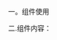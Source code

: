 一。组件使用
<template>
<div>
    <BaseStep :currentStep="currentStep" :stepsLabel="stepsLabel" :stepsDesc="stepsDesc" @change="onChange">
    <div slot="1">一步骤显示内容</div>
    <div slot="2">二步骤显示内容</div>
    <div slot="3">三步骤显示内容</div>
    <div slot="4">四步骤显示内容 </div>
    </BaseStep>
    <!--接口信息    -->
    </div>
</template>

 <script>
import BaseStep from '@/components/BaseStep'
export default {
components: {
    BaseStep
},
data () {
    return {
      stepsLabel: ['Step 1', 'Step 2', 'Step 3', 'Step 4'],
      stepsDesc: ['description 1', 'description 2', 'description 3', 'description 4'],
      currentStep:1
    }
},
methods: {
    onChange (index) { // 父组件获取切换后的选中步骤
      console.log('parentIndex:', index);
      this.currentStep=index
    }
}
}
 </script>




二.组件内容：
<template>
  <div>
  <div class="m-steps-area"><!--syep组件设置居中-->
    <div class="m-steps"><!--弹性盒子 布局-->
      <div
        :class="['m-steps-item',
          { 'finished': current > n,
            'process': current === n && n !== totalSteps,
            'last-process': current === totalSteps && n === totalSteps,
            'middle-wait': current < n && n !== totalSteps,
            'last-wait': current < n && n === totalSteps,
          }
        ]"
        v-for="n in totalSteps"
        :key="n"
        @click="onChange(n)">
        <div class="m-steps-icon">  <!--原型图标的父元素     m-steps-icon基础样式，可以和上面父元素不同阶段的class配合生成不同的样式（也包括等待  惊醒中  完成）-->
          <span class="u-icon" v-if="current<=n">{{ n }}</span>
          <!--原型图标的元素，根据当前进行的步骤分为两种样式，一种为还未到该步骤（显示该步骤数），另一种为超过或者正在进行 （显示√）-->    
          <span class="u-icon" v-else>✓</span>
        </div>
        <div class="m-steps-content"> <!--步骤的名称  以及步骤的描述信息-->
          <div class="u-steps-title">{{ stepsLabel[n-1] || 'S ' + n }}</div>   <!--步骤的名称，即步骤数组中的第n-1个元素  --> 
          <div class="u-steps-description">{{ stepsDesc[n-1] || 'Desc ' + n }}</div><!--步骤的描述信息描述数组中的第n-1个元素-->
        </div>
      </div>
    </div>
  </div>
    <div class="slot" v-for="k in totalSteps" :key="k" v-show="k==current"> 
      <slot :name="k" >  显示内容{{k}}</slot>
    </div>
  </div>
</template>
<script>
export default {
  props: {
    stepsLabel: { // 步骤title数组
      type: Array,
      default: () => {//给了默认值和传递的类型
        return []
      }
    },
    stepsDesc: { // 步骤description数组
      type: Array,
      default: () => {
        return []
      }
    },
    currentStep: { // 当前选中的步骤
      type: Number,
      default: 1
    }
  },
  data () {
    return {
      // 若当前选中步骤超过总步骤数，则默认选择步骤1
      current: this.currentStep > this.totalSteps ? 1 : this.currentStep,
      totalSteps:this.stepsLabel.length//通过传递进来的步骤数组来计算总的步骤数，方便循环生成标签和判断最后的步骤条
    }
  },
  methods: {
    onChange (index) { // 点击切换选择步骤
      console.log('index:', index)
      if (this.current !== index) {
        this.current = index
        this.$emit('change', index)
      }
    }
  }
}
</script>
<style lang="less" scoped>
.slot {  //1插槽的样式，
  width: 1100px;
  margin:0 auto; 
  }
.m-steps-area {//2所有步骤块基本的样式，规定了步骤块的大小等等
  width: 1100px;
  margin: 0px auto;//所有居中区域
  .m-steps {   //这部分也是步骤块的基本样式，开启了弹性盒子布局
    padding: 30px 0;
    display: flex;
    .m-steps-item {//3每个步骤条的内部图标和文字的基本样式，文字行距、文字大小等等
      display: inline-block;//
      flex: 1; // 弹性盒模型对象的子元素都有相同的长度，且忽略它们内部的内容   flex 属性用于设置或检索弹性盒模型对象的子元素如何分配空间。flex 属性是 flex-grow、flex-shrink 和 flex-basis 属性的简写属性。
      overflow: hidden;//裁掉超出的线
      font-size: 16px;//文字大小
      line-height: 32px;//行距
      .m-steps-icon {//4每个步骤条分为图标和标题部分，这个属于图标的基本样式
        display: inline-block;
        margin-right: 8px;
        width: 32px;
        height: 32px;
        border-radius: 50%;//把border变成圆形
        text-align: center;
      }
      .m-steps-content {//每个步骤条的标题的基本样式
        display: inline-block;
        vertical-align: top;//顶部对其
        padding-right: 16px;
        .u-steps-title {
          position: relative;
          display: inline-block;
          padding-right: 16px;
        }
        .u-steps-description {//每个步骤条的描述基本样式，位于标题的下面
          font-size: 14px;
          max-width: 140px;
        }
      }
    }
    .finished {           //组件内部图标和文字的完成样式（图标蓝色   文字黑色）
      margin-right: 16px;
      cursor: pointer;
      &:hover {
        .m-steps-content {    //在完成状态下鼠标移入时候步骤标题和注释的样式会改变颜色
          .u-steps-title {
            color: #1890ff;    
          }
          .u-steps-description {
            color: #1890ff;
          }
        }
      }
      .m-steps-icon {     //完成状态的图标样式
        background: #fff;
        border: 1px solid rgba(0,0,0,.25);
        border-color: #1890ff;
        .u-icon {
          color: #1890ff;//√
        }
      }
      .m-steps-content {    //完成状态下步骤标题和注释的样式
        color: rgba(0,0,0,.65);
        .u-steps-title {
          color: rgba(0,0,0,.65);
          &:after {        //加一个伪元素     通过:before和:after两个伪元素，在文字两边画线，设置height：1px;再通过控制伪元素的width属性来控制线的长短。
            background: #1890ff;//线的颜色
            position: absolute;
            top: 16px;
            left: 100%;//定位到步骤条title的最右边,并超出父元素被最外一层元素hidden
            display: block;
            width: 9999px;//超出外标签长度，但会被hidden裁剪
            height: 1px;//并把内容变成一条线，因为高度为1  然后调整背景颜色便可以设置线的颜色
            content: "";
          }
        }
        .u-steps-description {
          color: rgba(0,0,0,.45);
        }
      }
    }
    .process {
      margin-right: 16px;
      .m-steps-icon {
        background: #1890ff;
        border: 1px solid rgba(0,0,0,.25);
        border-color: #1890ff;
        .u-icon {
          color: #fff;
        }
      }
      .m-steps-content {
        color: rgba(0,0,0,.65);
        .u-steps-title {
          font-weight: 600;
          color: rgba(0,0,0,.85);
          &:after {    //！！画后面的线，在last process 和finish中没有
            background: #e8e8e8;
            position: absolute;
            top: 16px;
            left: 100%;
            display: block;
            width: 9999px;
            height: 1px;
            content: "";
          }
        }
        .u-steps-description {
          color: rgba(0,0,0,.65);
        }
      }
    }
    .last-process {
      margin-right: 0;//因为是最后一个了
      .m-steps-icon {
        background: #1890ff;
        border: 1px solid rgba(0,0,0,.25);
        border-color: #1890ff;
        .u-icon {
          color: #fff;
        }
      }
      .m-steps-content {
        color: rgba(0,0,0,.65);
        .u-steps-title {
          font-weight: 600;
          color: rgba(0,0,0,.85);
        }
        .u-steps-description {
          color: rgba(0,0,0,.65);
        }
      }
    }
    .middle-wait {
      margin-right: 16px;
      cursor: pointer;
      &:hover {
        .m-steps-icon {
          border: 1px solid #1890ff;
          .u-icon {
            color: #1890ff;
          }
        }
        .m-steps-content {
          .u-steps-title {
            color: #1890ff;
          }
          .u-steps-description {
            color: #1890ff;
          }
        }
      }
      .m-steps-icon {
        background: #fff;
        border: 1px solid rgba(0,0,0,.25);
        .u-icon {
          color: rgba(0,0,0,.25);
        }
      }
      .m-steps-content {
        color: rgba(0,0,0,.65);
        .u-steps-title {
          color: rgba(0,0,0,.45);
          &:after {
            background: #e8e8e8;
            position: absolute;
            top: 16px;
            left: 100%;
            display: block;
            width: 9999px;
            height: 1px;
            content: "";
          }
        }
        .u-steps-description {
          color: rgba(0,0,0,.45);
        }
      }
    }
    .last-wait {
      margin-right: 0;
      cursor: pointer;
      &:hover {
        .m-steps-icon {
          border: 1px solid #1890ff;
          .u-icon {
            color: #1890ff;
          }
        }
        .m-steps-content {
          .u-steps-title {
            color: #1890ff;
          }
          .u-steps-description {
            color: #1890ff;
          }
        }
      }
      .m-steps-icon {
        background: #fff;
        border: 1px solid rgba(0,0,0,.25);
        .u-icon {
          color: rgba(0,0,0,.25);
        }
      }
      .m-steps-content {
        color: rgba(0,0,0,.65);
        .u-steps-title {
          color: rgba(0,0,0,.45);
        }
        .u-steps-description {
          color: rgba(0,0,0,.45);
        }
      }
    }
  }
}
</style>